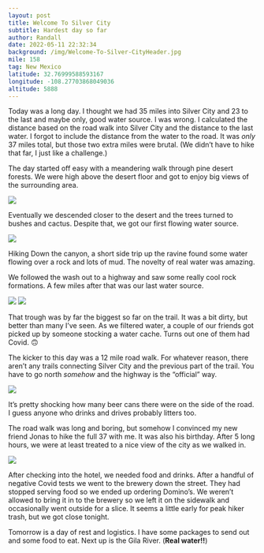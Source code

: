 ```yaml
---
layout: post
title: Welcome To Silver City
subtitle: Hardest day so far
author: Randall
date: 2022-05-11 22:32:34
background: /img/Welcome-To-Silver-CityHeader.jpg
mile: 158
tag: New Mexico
latitude: 32.76999588593167
longitude: -108.27703868049036
altitude: 5888
---
```

Today was a long day. I thought we had 35 miles into Silver City and 23 to the last and maybe only, good water source. I was wrong. I calculated the distance based on the road walk into Silver City and the distance to the last water. I forgot to include the distance from the water to the road. It was *only* 37 miles total, but those two extra miles were brutal. (We didn’t have to hike that far, I just like a challenge.)

The day started off easy with a meandering walk through pine desert forests. We were high above the desert floor and got to enjoy big views of the surrounding area.

<img src="/img/Welcome To Silver City0.jpg" class="img-fluid">

Eventually we descended closer to the desert and the trees turned to bushes and cactus. Despite that, we got our first flowing water source.  

<img src="/img/Welcome To Silver City1.jpg" class="img-fluid">

Hiking Down the canyon, a short side trip up the ravine found some water flowing over a rock and lots of mud. The novelty of real water was amazing.

We followed the wash out to a highway and saw some really cool rock formations. A few miles after that was our last water source.

<img src="/img/Welcome To Silver City2.jpg" class=“img-fluid”>

<img src="/img/Welcome To Silver City5.jpg" class=“img-fluid”>

That trough was by far the biggest so far on the trail. It was a bit dirty, but better than many I’ve seen. As we filtered water, a couple of our friends got picked up by someone stocking a water cache. Turns out one of them had Covid. 🙃

The kicker to this day was a 12 mile road walk. For whatever reason, there aren’t any trails connecting Silver City and the previous part of the trail. You have to go north *somehow* and the highway is the “official” way.

<img src="/img/Welcome To Silver City4.jpg" class=“img-fluid”>

It’s pretty shocking how many beer cans there were on the side of the road. I guess anyone who drinks and drives probably litters too.

The road walk was long and boring, but somehow I convinced my new friend Jonas to hike the full 37 with me. It was also his birthday. After 5 long hours, we were at least treated to a nice view of the city as we walked in.

<img src="/img/Welcome To Silver City3.jpg" class="img-fluid">

After checking into the hotel, we needed food and drinks. After a handful of negative Covid tests we went to the brewery down the street. They had stopped serving food so we ended up ordering Domino’s. We weren’t allowed to bring it in to the brewery so we left it on the sidewalk and occasionally went outside for a slice. It seems a little early for peak hiker trash, but we got close tonight.

Tomorrow is a day of rest and logistics. I have some packages to send out and some food to eat. Next up is the Gila River. (**Real water!!**)

